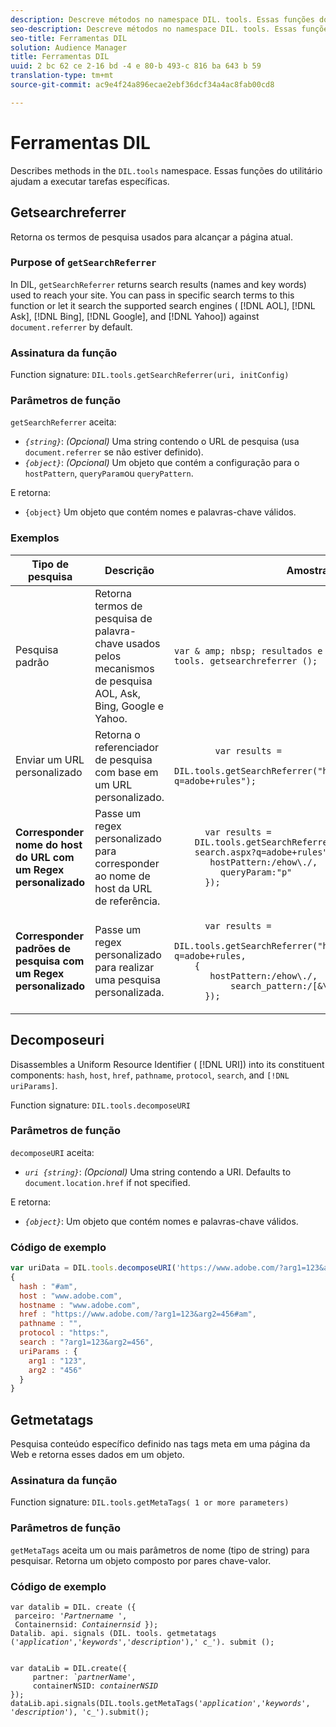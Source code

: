 ```yaml
---
description: Descreve métodos no namespace DIL. tools. Essas funções do utilitário ajudam a executar tarefas específicas.
seo-description: Descreve métodos no namespace DIL. tools. Essas funções do utilitário ajudam a executar tarefas específicas.
seo-title: Ferramentas DIL
solution: Audience Manager
title: Ferramentas DIL
uuid: 2 bc 62 ce 2-16 bd -4 e 80-b 493-c 816 ba 643 b 59
translation-type: tm+mt
source-git-commit: ac9e4f24a896ecae2ebf36dcf34a4ac8fab00cd8

---
```



# Ferramentas DIL

Describes methods in the `DIL.tools` namespace. Essas funções do utilitário ajudam a executar tarefas específicas.

<!-- 

c_dil_functions.xml

 -->

## Getsearchreferrer

Retorna os termos de pesquisa usados para alcançar a página atual.

<!-- 

r_dil_get_search_referrer.xml

 -->

### Purpose of `getSearchReferrer`

In DIL, `getSearchReferrer` returns search results (names and key words) used to reach your site. You can pass in specific search terms to this function or let it search the supported search engines ( [!DNL AOL], [!DNL Ask], [!DNL Bing], [!DNL Google], and [!DNL Yahoo]) against `document.referrer` by default.

### Assinatura da função

Function signature: `DIL.tools.getSearchReferrer(uri, initConfig)`

### Parâmetros de função

`getSearchReferrer` aceita:

* *`{string}`*: *(Opcional)* Uma string contendo o URL de pesquisa (usa `document.referrer` se não estiver definido).
* *`{object}`*: *(Opcional)* Um objeto que contém a configuração para o `hostPattern`, `queryParam`ou `queryPattern`.

E retorna:

* `{object}` Um objeto que contém nomes e palavras-chave válidos.

### Exemplos

<table id="table_D035276601EC428295E4D619F05BB8D0"> 
 <thead> 
  <tr> 
   <th> Tipo de pesquisa </th> 
   <th> Descrição </th> 
   <th> Amostra de código </th> 
  </tr> 
 </thead>
 <tbody> 
  <tr> 
   <td> Pesquisa padrão</td> 
   <td> Retorna termos de pesquisa de palavra-chave usados pelos mecanismos de pesquisa AOL, Ask, Bing, Google e Yahoo. </td> 
   <td>
      <code>var &amp; amp; nbsp; resultados e amp; nbsp; = &amp; amp; nbsp; DIL. tools. getsearchreferrer ();</code> 
  </td>
  </tr> 
  <tr> 
   <td>Enviar um URL personalizado</td> 
   <td>Retorna o referenciador de pesquisa com base em um URL personalizado.</td> 
   <td> 
  <code>
        var results = 
    DIL.tools.getSearchReferrer("https://www.ehow.com/search.aspx?q=adobe+rules");
  </code>
</td> 
  </tr> 
  <tr> 
   <td> <b>Corresponder nome do host do URL com um Regex personalizado</b></td> 
   <td> Passe um regex personalizado para corresponder ao nome de host da URL de referência. </td> 
   <td> 
  <code>
      var results = 
    DIL.tools.getSearchReferrer("https://www.ehow.com/
    search.aspx?q=adobe+rules",{ 
       hostPattern:/ehow\./, 
         queryParam:"p" 
      }); 
  </code>
  </td></tr> 
  <tr> 
   <td> <b>Corresponder padrões de pesquisa com um Regex personalizado</b> </td> 
   <td> Passe um regex personalizado para realizar uma pesquisa personalizada. </td> 
   <td> 
    <code>
      var results = 
    DIL.tools.getSearchReferrer("https://www.ehow.com/search.aspx?q=adobe+rules,
    {
       hostPattern:/ehow\./, 
           search_pattern:/[&amp;\?]p=([^&amp;]+/ 
      });
    </code>
   </td> 
  </tr> 
 </tbody> 
</table>

## Decomposeuri

Disassembles a Uniform Resource Identifier ( [!DNL URI]) into its constituent components: `hash`, `host`, `href`, `pathname`, `protocol`, `search`, and `[!DNL uriParams]`.

<!-- 

r_dil_decompose.xml

 -->

Function signature: `DIL.tools.decomposeURI`

### Parâmetros de função

`decomposeURI` aceita:

* *`uri {string}`*: *(Opcional)* Uma string contendo a URI. Defaults to `document.location.href` if not specified.

E retorna:

* *`{object}`*: Um objeto que contém nomes e palavras-chave válidos.

### Código de exemplo


```javascript
var uriData = DIL.tools.decomposeURI('https://www.adobe.com/?arg1=123&arg2=456#am'); 
{ 
  hash : "#am", 
  host : "www.adobe.com", 
  hostname : "www.adobe.com", 
  href : "https://www.adobe.com/?arg1=123&arg2=456#am", 
  pathname : "", 
  protocol : "https:", 
  search : "?arg1=123&arg2=456", 
  uriParams : { 
    arg1 : "123", 
    arg2 : "456" 
  } 
}
```

## Getmetatags

Pesquisa conteúdo específico definido nas tags meta em uma página da Web e retorna esses dados em um objeto.

<!-- 

r_dil_get_metatags.xml

 -->

### Assinatura da função

Function signature: `DIL.tools.getMetaTags( 1 or more parameters)`

### Parâmetros de função

`getMetaTags` aceita um ou mais parâmetros de nome (tipo de string) para pesquisar. Retorna um objeto composto por pares chave-valor.

### Código de exemplo

<pre class="&ldquo;javascript&rdquo;"><code>var datalib = DIL. create ({ 
 parceiro: '<i>Partnername '</i>, 
 Containernsid: <i>Containernsid</i> }); 
Datalib. api. signals (DIL. tools. getmetatags ('<i>application</i>','<i>keywords</i>','<i>description</i>'),' c_'). submit ();</code>
</pre>

<pre><code>
var dataLib = DIL.create({ 
     partner: <i>`partnerName'</i>, 
     containerNSID: <i>containerNSID</i> 
}); 
dataLib.api.signals(DIL.tools.getMetaTags('<i>application</i>','<i>keywords</i>', '<i>description</i>'), 'c_').submit();
</code></pre>
